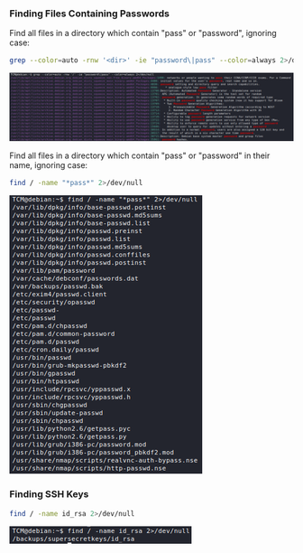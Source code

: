 ### Finding Files Containing Passwords

Find all files in a directory which contain "pass" or "password", ignoring case:

```bash
grep --color=auto -rnw '<dir>' -ie "password\|pass" --color=always 2>/dev/null
```

![](res/Images/Hunting%20Down%20Sensitive%20Files/find_pass_password.png)

Find all files in a directory which contain "pass" or "password" in their name, ignoring case:

```bash
find / -name "*pass*" 2>/dev/null
```

![](res/Images/Hunting%20Down%20Sensitive%20Files/find_pass_password_in_name.png)

### Finding SSH Keys

```bash
find / -name id_rsa 2>/dev/null
```

![](res/Images/Hunting%20Down%20Sensitive%20Files/find_ssh_keys.png)